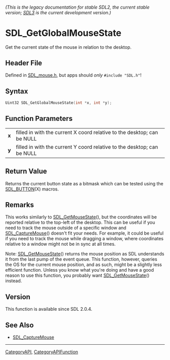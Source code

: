 ###### (This is the legacy documentation for stable SDL2, the current stable version; [SDL3](https://wiki.libsdl.org/SDL3/) is the current development version.)
# SDL_GetGlobalMouseState

Get the current state of the mouse in relation to the desktop.

## Header File

Defined in [SDL_mouse.h](https://github.com/libsdl-org/SDL/blob/SDL2/include/SDL_mouse.h), but apps should _only_ `#include "SDL.h"`!

## Syntax

```c
Uint32 SDL_GetGlobalMouseState(int *x, int *y);

```

## Function Parameters

|           |                                                                         |
| --------- | ----------------------------------------------------------------------- |
| **x**     | filled in with the current X coord relative to the desktop; can be NULL |
| **y**     | filled in with the current Y coord relative to the desktop; can be NULL |

## Return Value

Returns the current button state as a bitmask which can be tested using the
[SDL_BUTTON](SDL_BUTTON)(X) macros.

## Remarks

This works similarly to [SDL_GetMouseState](SDL_GetMouseState)(), but the
coordinates will be reported relative to the top-left of the desktop. This
can be useful if you need to track the mouse outside of a specific window
and [SDL_CaptureMouse](SDL_CaptureMouse)() doesn't fit your needs. For
example, it could be useful if you need to track the mouse while dragging a
window, where coordinates relative to a window might not be in sync at all
times.

Note: [SDL_GetMouseState](SDL_GetMouseState)() returns the mouse position
as SDL understands it from the last pump of the event queue. This function,
however, queries the OS for the current mouse position, and as such, might
be a slightly less efficient function. Unless you know what you're doing
and have a good reason to use this function, you probably want
[SDL_GetMouseState](SDL_GetMouseState)() instead.

## Version

This function is available since SDL 2.0.4.

## See Also

* [SDL_CaptureMouse](SDL_CaptureMouse)

----
[CategoryAPI](CategoryAPI), [CategoryAPIFunction](CategoryAPIFunction)

